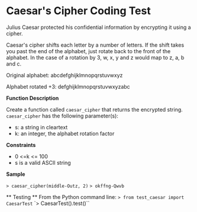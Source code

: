 # Caesar's Cipher Coding Test

Julius Caesar protected his confidential information by encrypting it using a cipher.

Caesar's cipher shifts each letter by a number of letters. If the shift takes you past the end of the alphabet, just rotate back to the front of the alphabet. In the case of a rotation by 3, w, x, y and z would map to z, a, b and c.

Original alphabet: abcdefghijklmnopqrstuvwxyz

Alphabet rotated +3: defghijklmnopqrstuvwxyzabc


**Function Description**

Create a function called `caesar_cipher` that returns the encrypted string.
`caesar_cipher` has the following parameter(s):
* s: a string in cleartext
* k: an integer, the alphabet rotation factor

**Constraints**

* 0 <=k <= 100
* s is a valid ASCII string

**Sample**

`> caesar_cipher(middle-Outz, 2)`
`> okffng-Qwvb`

** Testing **
From the Python command line:
`> from test_caesar import CaesarTest`
`> CaesarTest().test()``